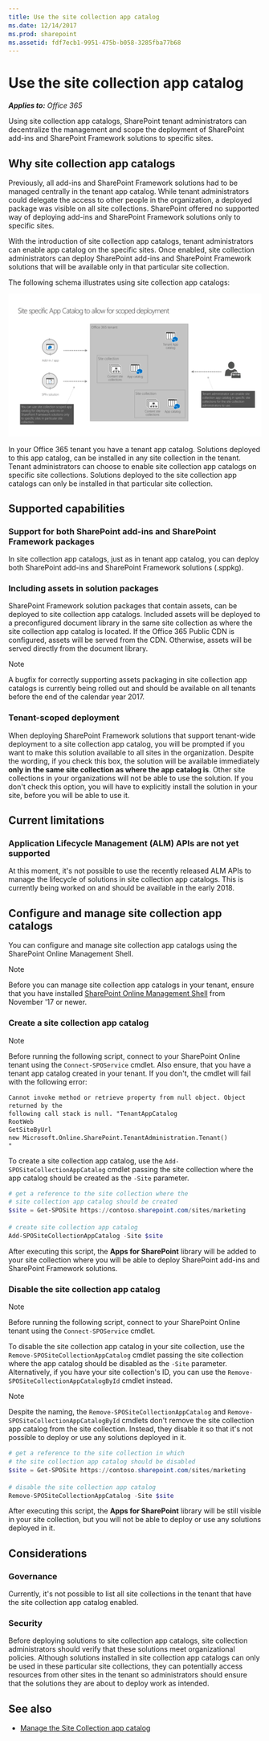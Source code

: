 ```yaml
---
title: Use the site collection app catalog
ms.date: 12/14/2017
ms.prod: sharepoint
ms.assetid: fdf7ecb1-9951-475b-b058-3285fba77b68
---
```


# Use the site collection app catalog

_**Applies to:** Office 365_

Using site collection app catalogs, SharePoint tenant administrators can decentralize the management and scope the deployment of SharePoint add-ins and SharePoint Framework solutions to specific sites.

## Why site collection app catalogs

Previously, all add-ins and SharePoint Framework solutions had to be managed centrally in the tenant app catalog. While tenant administrators could delegate the access to other people in the organization, a deployed package was visible on all site collections. SharePoint offered no supported way of deploying add-ins and SharePoint Framework solutions only to specific sites.

With the introduction of site collection app catalogs, tenant administrators can enable app catalog on the specific sites. Once enabled, site collection administrators can deploy SharePoint add-ins and SharePoint Framework solutions that will be available only in that particular site collection.

The following schema illustrates using site collection app catalogs:

![Diagram illustrating the concept of site collection app catalog](../images/site-collection-app-catalog-diagram.png)

In your Office 365 tenant you have a tenant app catalog. Solutions deployed to this app catalog, can be installed in any site collection in the tenant. Tenant administrators can choose to enable site collection app catalogs on specific site collections. Solutions deployed to the site collection app catalogs can only be installed in that particular site collection.

## Supported capabilities

### Support for both SharePoint add-ins and SharePoint Framework packages

In site collection app catalogs, just as in tenant app catalog, you can deploy both SharePoint add-ins and SharePoint Framework solutions (.sppkg).

### Including assets in solution packages

SharePoint Framework solution packages that contain assets, can be deployed to site collection app catalogs. Included assets will be deployed to a preconfigured document library in the same site collection as where the site collection app catalog is located. If the Office 365 Public CDN is configured, assets will be served from the CDN. Otherwise, assets will be served directly from the document library.

> [!NOTE]
> A bugfix for correctly supporting assets packaging in site collection app catalogs is currently being rolled out and should be available on all tenants before the end of the calendar year 2017.

### Tenant-scoped deployment

When deploying SharePoint Framework solutions that support tenant-wide deployment to a site collection app catalog, you will be prompted if you want to make this solution available to all sites in the organization. Despite the wording, if you check this box, the solution will be available immediately **only in the same site collection as where the app catalog is**. Other site collections in your organizations will not be able to use the solution. If you don't check this option, you will have to explicitly install the solution in your site, before you will be able to use it.

## Current limitations

### Application Lifecycle Management (ALM) APIs are not yet supported

At this moment, it's not possible to use the recently released ALM APIs to manage the lifecycle of solutions in site collection app catalogs. This is currently being worked on and should be available in the early 2018.

## Configure and manage site collection app catalogs

You can configure and manage site collection app catalogs using the SharePoint Online Management Shell.

> [!NOTE]
> Before you can manage site collection app catalogs in your tenant, ensure that you have installed [SharePoint Online Management Shell](https://www.microsoft.com/en-us/download/details.aspx?id=35588) from November '17 or newer.

### Create a site collection app catalog

> [!NOTE]
> Before running the following script, connect to your SharePoint Online tenant using the `Connect-SPOService` cmdlet. Also ensure, that you have a tenant app catalog created in your tenant. If you don't, the cmdlet will fail with the following error:
> ```text
> Cannot invoke method or retrieve property from null object. Object returned by the
> following call stack is null. "TenantAppCatalog
> RootWeb
> GetSiteByUrl
> new Microsoft.Online.SharePoint.TenantAdministration.Tenant()
> "
> ```

To create a site collection app catalog, use the `Add-SPOSiteCollectionAppCatalog` cmdlet passing the site collection where the app catalog should be created as the `-Site` parameter.

```powershell
# get a reference to the site collection where the
# site collection app catalog should be created
$site = Get-SPOSite https://contoso.sharepoint.com/sites/marketing

# create site collection app catalog
Add-SPOSiteCollectionAppCatalog -Site $site
```

After executing this script, the **Apps for SharePoint** library will be added to your site collection where you will be able to deploy SharePoint add-ins and SharePoint Framework solutions.

### Disable the site collection app catalog

> [!NOTE]
> Before running the following script, connect to your SharePoint Online tenant using the `Connect-SPOService` cmdlet.

To disable the site collection app catalog in your site collection, use the `Remove-SPOSiteCollectionAppCatalog` cmdlet passing the site collection where the app catalog should be disabled as the `-Site` parameter. Alternatively, if you have your site collection's ID, you can use the `Remove-SPOSiteCollectionAppCatalogById` cmdlet instead.

> [!NOTE]
> Despite the naming, the `Remove-SPOSiteCollectionAppCatalog` and `Remove-SPOSiteCollectionAppCatalogById` cmdlets don't remove the site collection app catalog from the site collection. Instead, they disable it so that it's not possible to deploy or use any solutions deployed in it.

```powershell
# get a reference to the site collection in which
# the site collection app catalog should be disabled
$site = Get-SPOSite https://contoso.sharepoint.com/sites/marketing

# disable the site collection app catalog
Remove-SPOSiteCollectionAppCatalog -Site $site
```

After executing this script, the **Apps for SharePoint** library will be still visible in your site collection, but you will not be able to deploy or use any solutions deployed in it.

## Considerations

### Governance

Currently, it's not possible to list all site collections in the tenant that have the site collection app catalog enabled.

### Security

Before deploying solutions to site collection app catalogs, site collection administrators should verify that these solutions meet organizational policies. Although solutions installed in site collection app catalogs can only be used in these particular site collections, they can potentially access resources from other sites in the tenant so administrators should ensure that the solutions they are about to deploy work as intended.

## See also

- [Manage the Site Collection app catalog](https://support.office.com/en-us/article/Manage-the-Site-Collection-App-Catalog-928b9b61-a9de-4563-a7d1-6231aa9d4d19)
